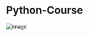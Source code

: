# Python-Course
![image](https://user-images.githubusercontent.com/89011589/152564673-89fcab55-3841-4aed-991d-6a42241aa4b7.png)
